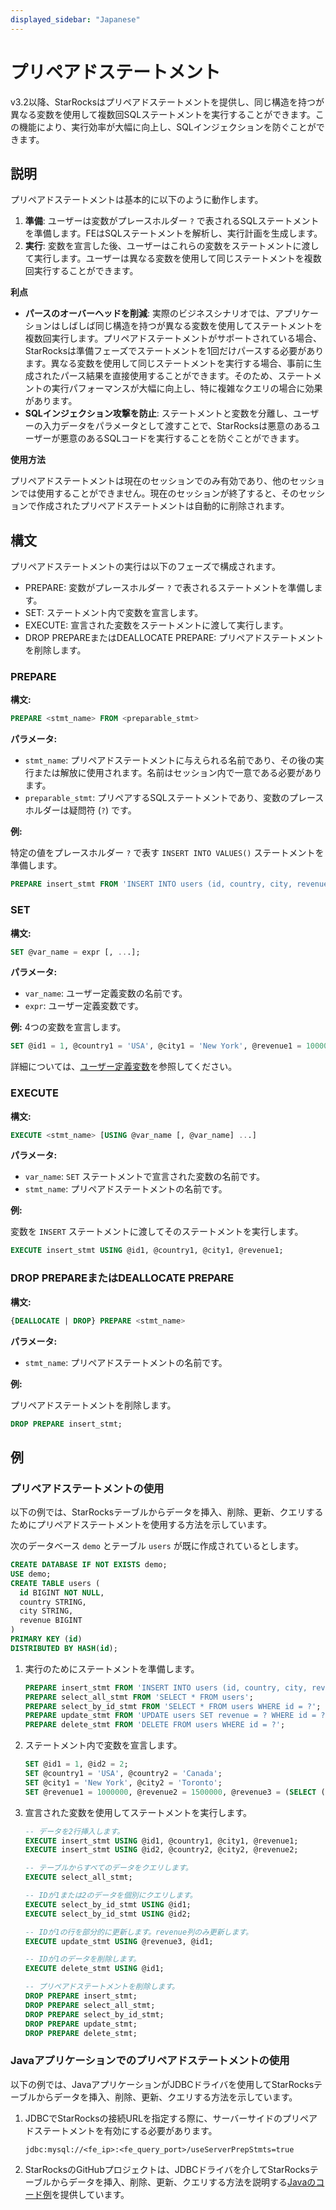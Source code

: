 ```yaml
---
displayed_sidebar: "Japanese"
---
```


# プリペアドステートメント

v3.2以降、StarRocksはプリペアドステートメントを提供し、同じ構造を持つが異なる変数を使用して複数回SQLステートメントを実行することができます。この機能により、実行効率が大幅に向上し、SQLインジェクションを防ぐことができます。

## 説明

プリペアドステートメントは基本的に以下のように動作します。

1. **準備**: ユーザーは変数がプレースホルダー `?` で表されるSQLステートメントを準備します。FEはSQLステートメントを解析し、実行計画を生成します。
2. **実行**: 変数を宣言した後、ユーザーはこれらの変数をステートメントに渡して実行します。ユーザーは異なる変数を使用して同じステートメントを複数回実行することができます。

**利点**

- **パースのオーバーヘッドを削減**: 実際のビジネスシナリオでは、アプリケーションはしばしば同じ構造を持つが異なる変数を使用してステートメントを複数回実行します。プリペアドステートメントがサポートされている場合、StarRocksは準備フェーズでステートメントを1回だけパースする必要があります。異なる変数を使用して同じステートメントを実行する場合、事前に生成されたパース結果を直接使用することができます。そのため、ステートメントの実行パフォーマンスが大幅に向上し、特に複雑なクエリの場合に効果があります。
- **SQLインジェクション攻撃を防止**: ステートメントと変数を分離し、ユーザーの入力データをパラメータとして渡すことで、StarRocksは悪意のあるユーザーが悪意のあるSQLコードを実行することを防ぐことができます。

**使用方法**

プリペアドステートメントは現在のセッションでのみ有効であり、他のセッションでは使用することができません。現在のセッションが終了すると、そのセッションで作成されたプリペアドステートメントは自動的に削除されます。

## 構文

プリペアドステートメントの実行は以下のフェーズで構成されます。

- PREPARE: 変数がプレースホルダー `?` で表されるステートメントを準備します。
- SET: ステートメント内で変数を宣言します。
- EXECUTE: 宣言された変数をステートメントに渡して実行します。
- DROP PREPAREまたはDEALLOCATE PREPARE: プリペアドステートメントを削除します。

### PREPARE

**構文:**

```SQL
PREPARE <stmt_name> FROM <preparable_stmt>
```

**パラメータ:**

- `stmt_name`: プリペアドステートメントに与えられる名前であり、その後の実行または解放に使用されます。名前はセッション内で一意である必要があります。
- `preparable_stmt`: プリペアするSQLステートメントであり、変数のプレースホルダーは疑問符 (`?`) です。

**例:**

特定の値をプレースホルダー `?` で表す `INSERT INTO VALUES()` ステートメントを準備します。

```SQL
PREPARE insert_stmt FROM 'INSERT INTO users (id, country, city, revenue) VALUES (?, ?, ?, ?)';
```

### SET

**構文:**

```SQL
SET @var_name = expr [, ...];
```

**パラメータ:**

- `var_name`: ユーザー定義変数の名前です。
- `expr`: ユーザー定義変数です。

**例:** 4つの変数を宣言します。

```SQL
SET @id1 = 1, @country1 = 'USA', @city1 = 'New York', @revenue1 = 1000000;
```

詳細については、[ユーザー定義変数](../../reference/user_defined_variables.md)を参照してください。

### EXECUTE

**構文:**

```SQL
EXECUTE <stmt_name> [USING @var_name [, @var_name] ...]
```

**パラメータ:**

- `var_name`: `SET` ステートメントで宣言された変数の名前です。
- `stmt_name`: プリペアドステートメントの名前です。

**例:**

変数を `INSERT` ステートメントに渡してそのステートメントを実行します。

```SQL
EXECUTE insert_stmt USING @id1, @country1, @city1, @revenue1;
```

### DROP PREPAREまたはDEALLOCATE PREPARE

**構文:**

```SQL
{DEALLOCATE | DROP} PREPARE <stmt_name>
```

**パラメータ:**

- `stmt_name`: プリペアドステートメントの名前です。

**例:**

プリペアドステートメントを削除します。

```SQL
DROP PREPARE insert_stmt;
```

## 例

### プリペアドステートメントの使用

以下の例では、StarRocksテーブルからデータを挿入、削除、更新、クエリするためにプリペアドステートメントを使用する方法を示しています。

次のデータベース `demo` とテーブル `users` が既に作成されているとします。

```SQL
CREATE DATABASE IF NOT EXISTS demo;
USE demo;
CREATE TABLE users (
  id BIGINT NOT NULL,
  country STRING,
  city STRING,
  revenue BIGINT
)
PRIMARY KEY (id)
DISTRIBUTED BY HASH(id);
```

1. 実行のためにステートメントを準備します。

    ```SQL
    PREPARE insert_stmt FROM 'INSERT INTO users (id, country, city, revenue) VALUES (?, ?, ?, ?)';
    PREPARE select_all_stmt FROM 'SELECT * FROM users';
    PREPARE select_by_id_stmt FROM 'SELECT * FROM users WHERE id = ?';
    PREPARE update_stmt FROM 'UPDATE users SET revenue = ? WHERE id = ?';
    PREPARE delete_stmt FROM 'DELETE FROM users WHERE id = ?';
    ```

2. ステートメント内で変数を宣言します。

    ```SQL
    SET @id1 = 1, @id2 = 2;
    SET @country1 = 'USA', @country2 = 'Canada';
    SET @city1 = 'New York', @city2 = 'Toronto';
    SET @revenue1 = 1000000, @revenue2 = 1500000, @revenue3 = (SELECT (revenue) * 1.1 FROM users);
    ```

3. 宣言された変数を使用してステートメントを実行します。

    ```SQL
    -- データを2行挿入します。
    EXECUTE insert_stmt USING @id1, @country1, @city1, @revenue1;
    EXECUTE insert_stmt USING @id2, @country2, @city2, @revenue2;

    -- テーブルからすべてのデータをクエリします。
    EXECUTE select_all_stmt;

    -- IDが1または2のデータを個別にクエリします。
    EXECUTE select_by_id_stmt USING @id1;
    EXECUTE select_by_id_stmt USING @id2;

    -- IDが1の行を部分的に更新します。revenue列のみ更新します。
    EXECUTE update_stmt USING @revenue3, @id1;

    -- IDが1のデータを削除します。
    EXECUTE delete_stmt USING @id1;

    -- プリペアドステートメントを削除します。
    DROP PREPARE insert_stmt;
    DROP PREPARE select_all_stmt;
    DROP PREPARE select_by_id_stmt;
    DROP PREPARE update_stmt;
    DROP PREPARE delete_stmt;
    ```

### Javaアプリケーションでのプリペアドステートメントの使用

以下の例では、JavaアプリケーションがJDBCドライバを使用してStarRocksテーブルからデータを挿入、削除、更新、クエリする方法を示しています。

1. JDBCでStarRocksの接続URLを指定する際に、サーバーサイドのプリペアドステートメントを有効にする必要があります。

    ```Plaintext
    jdbc:mysql://<fe_ip>:<fe_query_port>/useServerPrepStmts=true
    ```

2. StarRocksのGitHubプロジェクトは、JDBCドライバを介してStarRocksテーブルからデータを挿入、削除、更新、クエリする方法を説明する[Javaのコード例](https://github.com/StarRocks/starrocks/blob/main/fe/fe-core/src/test/java/com/starrocks/analysis/PreparedStmtTest.java)を提供しています。
